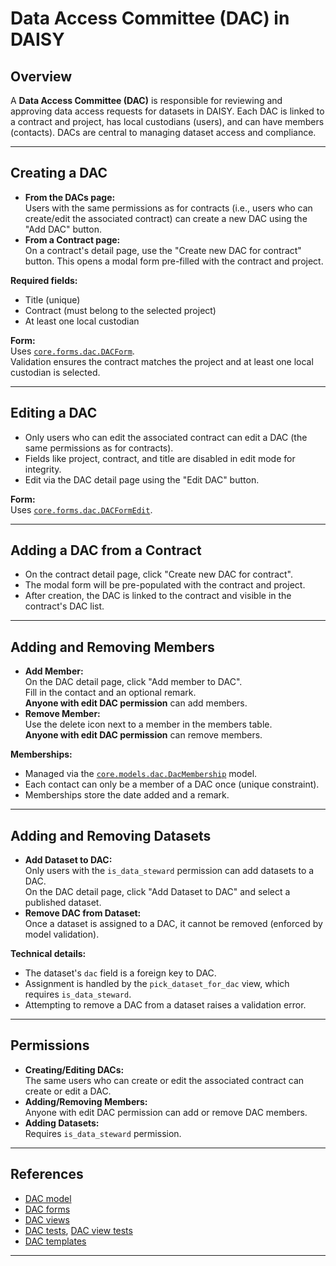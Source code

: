 # Data Access Committee (DAC) in DAISY

## Overview

A **Data Access Committee (DAC)** is responsible for reviewing and approving data access requests for datasets in DAISY. Each DAC is linked to a contract and project, has local custodians (users), and can have members (contacts). DACs are central to managing dataset access and compliance.

---

## Creating a DAC

- **From the DACs page:**  
  Users with the same permissions as for contracts (i.e., users who can create/edit the associated contract) can create a new DAC using the "Add DAC" button.
- **From a Contract page:**  
  On a contract's detail page, use the "Create new DAC for contract" button. This opens a modal form pre-filled with the contract and project.

**Required fields:**

- Title (unique)
- Contract (must belong to the selected project)
- At least one local custodian

**Form:**  
Uses [`core.forms.dac.DACForm`](../core/forms/dac.py).  
Validation ensures the contract matches the project and at least one local custodian is selected.

---

## Editing a DAC

- Only users who can edit the associated contract can edit a DAC (the same permissions as for contracts).
- Fields like project, contract, and title are disabled in edit mode for integrity.
- Edit via the DAC detail page using the "Edit DAC" button.

**Form:**  
Uses [`core.forms.dac.DACFormEdit`](../core/forms/dac.py).

---

## Adding a DAC from a Contract

- On the contract detail page, click "Create new DAC for contract".
- The modal form will be pre-populated with the contract and project.
- After creation, the DAC is linked to the contract and visible in the contract's DAC list.

---

## Adding and Removing Members

- **Add Member:**  
  On the DAC detail page, click "Add member to DAC".  
  Fill in the contact and an optional remark.  
  **Anyone with edit DAC permission** can add members.
- **Remove Member:**  
  Use the delete icon next to a member in the members table.  
  **Anyone with edit DAC permission** can remove members.

**Memberships:**

- Managed via the [`core.models.dac.DacMembership`](../core/models/dac.py) model.
- Each contact can only be a member of a DAC once (unique constraint).
- Memberships store the date added and a remark.

---

## Adding and Removing Datasets

- **Add Dataset to DAC:**  
  Only users with the `is_data_steward` permission can add datasets to a DAC.  
  On the DAC detail page, click "Add Dataset to DAC" and select a published dataset.
- **Remove DAC from Dataset:**  
  Once a dataset is assigned to a DAC, it cannot be removed (enforced by model validation).

**Technical details:**

- The dataset's `dac` field is a foreign key to DAC.
- Assignment is handled by the `pick_dataset_for_dac` view, which requires `is_data_steward`.
- Attempting to remove a DAC from a dataset raises a validation error.

---

## Permissions

- **Creating/Editing DACs:**  
  The same users who can create or edit the associated contract can create or edit a DAC.
- **Adding/Removing Members:**  
  Anyone with edit DAC permission can add or remove DAC members.
- **Adding Datasets:**  
  Requires `is_data_steward` permission.

---

## References

- [DAC model](../core/models/dac.py)
- [DAC forms](../core/forms/dac.py)
- [DAC views](../web/views/dacs.py)
- [DAC tests](../web/tests/test_dac.py), [DAC view tests](../web/tests/views/test_dac_views.py)
- [DAC templates](../web/templates/dac/)

---
